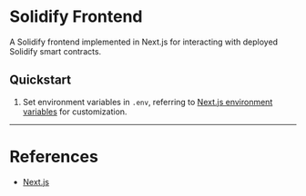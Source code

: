 # Solidify Frontend

A Solidify frontend implemented in Next.js for interacting with deployed Solidify smart contracts.

## Quickstart

1. Set environment variables in `.env`, referring
   to [Next.js environment variables](https://nextjs.org/docs/basic-features/environment-variables) for customization.

---

# References

- [Next.js](https://nextjs.org/)
